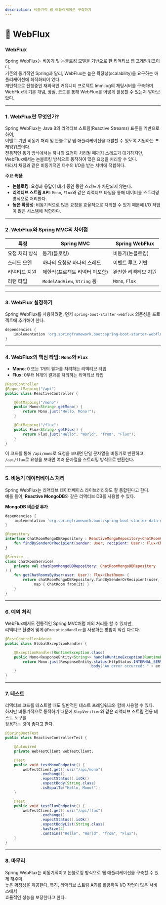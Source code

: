 ```yaml
---
description: 비동기적 웹 애플리케이션 구축하기
---
```


# 📨 WebFlux

### WebFlux

Spring WebFlux는 비동기 및 논블로킹 모델을 기반으로 한 리액티브 웹 프레임워크이다. \
기존의 동기적인 Spring과 달리, WebFlux는 높은 확장성(scalability)을 요구하는 애플리케이션에 최적화되어 있다. \
개인적으로 진행중인 재외국인 커뮤니티 프로젝트 Immilog의 채팅서버를 구축하며\
WebFlux의 기본 개념, 장점, 코드를 통해 WebFlux를 어떻게 활용할 수 있는지 알아보았다.

***

### 1. WebFlux란 무엇인가?

Spring WebFlux는 Java 8의 리액티브 스트림(Reactive Streams) 표준을 기반으로 하여, \
이벤트 기반 비동기 처리 및 논블로킹 웹 애플리케이션을 개발할 수 있도록 지원하는 프레임워크이다. \
전통적인 동기 방식에서는 하나의 요청이 처리될 때까지 스레드가 대기하지만, \
WebFlux에서는 논블로킹 방식으로 동작하여 많은 요청을 처리할 수 있다. \
따라서 채팅과 같은 비동기적인 다수의 I/O을 받는 서버에 적합하다.

**주요 특징:**

* **논블로킹**: 요청과 응답이 대기 중인 동안 스레드가 차단되지 않는다.
* **리액티브 스트림 API**: `Mono`, `Flux`와 같은 리액티브 타입을 통해 데이터를 스트리밍 방식으로 처리한다.
* **높은 확장성**: 비동기적으로 많은 요청을 효율적으로 처리할 수 있기 때문에 I/O 작업이 많은 시스템에 적합하다.

***

### 2. WebFlux와 Spring MVC의 차이점

| 특징       | Spring MVC                 | Spring WebFlux |
| -------- | -------------------------- | -------------- |
| 요청 처리 방식 | 동기(블로킹)                    | 비동기(논블로킹)      |
| 스레드 모델   | 하나의 요청당 하나의 스레드            | 이벤트 루프 기반      |
| 리액티브 지원  | 제한적(프로젝트 리액터 미포함)          | 완전한 리액티브 지원    |
| 리턴 타입    | `ModelAndView`, `String` 등 | `Mono`, `Flux` |

***

### 3. WebFlux 설정하기

Spring WebFlux를 사용하려면, 먼저 `spring-boot-starter-webflux` 의존성을 프로젝트에 추가해야 한다.

```groovy
dependencies {
    implementation 'org.springframework.boot:spring-boot-starter-webflux'
}
```

***

### 4. WebFlux의 핵심 타입: `Mono`와 `Flux`

* **Mono**: 0 또는 1개의 결과를 처리하는 리액티브 타입
* **Flux**: 0부터 N개의 결과를 처리하는 리액티브 타입

```java
@RestController
@RequestMapping("/api")
public class ReactiveController {

    @GetMapping("/mono")
    public Mono<String> getMono() {
        return Mono.just("Hello, Mono!");
    }

    @GetMapping("/flux")
    public Flux<String> getFlux() {
        return Flux.just("Hello", "World", "from", "Flux");
    }
}
```

이 코드를 통해 `/api/mono`로 요청을 보내면 단일 문자열을 비동기로 반환하고, \
`/api/flux`로 요청을 보내면 여러 문자열을 스트리밍 방식으로 반환한다.

***

### 5. 비동기 데이터베이스 처리

Spring WebFlux는 리액티브 데이터베이스 라이브러리와도 잘 통합된다고 한다. \
예를 들어, **Reactive MongoDB**와 같은 리액티브 DB를 사용할 수 있다.&#x20;

**MongoDB 의존성 추가**

```groovy
dependencies {
    implementation 'org.springframework.boot:spring-boot-starter-data-mongodb-reactive'
}
```

```kotlin
@Repository
interface ChatRoomMongoDBRepository : ReactiveMongoRepository<ChatRoomCollection, String> {
    fun findBySenderOrRecipient(sender: User, recipient: User): Flux<ChatRoomCollection>
}
```

```kotlin
@Service
class ChatRoomService(
    private val chatRoomMongoDBRepository: ChatRoomMongoDBRepository
) {
    fun getChatRoomsByUser(user: User): Flux<ChatRoom> {
        return chatRoomMongoDBRepository.findBySenderOrRecipient(user, user)
            .map { ChatRoom.from(it) }
    }
}
```

***

### 6. 예외 처리

WebFlux에서도 전통적인 Spring MVC처럼 예외 처리를 할 수 있지만, \
리액티브 환경에 맞게 `@ExceptionHandler`를 사용하는 방법이 약간 다르다.

```java
@RestControllerAdvice
public class GlobalExceptionHandler {

    @ExceptionHandler(RuntimeException.class)
    public Mono<ResponseEntity<String>> handleRuntimeException(RuntimeException ex) {
        return Mono.just(ResponseEntity.status(HttpStatus.INTERNAL_SERVER_ERROR)
                                      .body("An error occurred: " + ex.getMessage()));
    }
}
```

***

### 7. 테스트

리액티브 코드를 테스트할 때도 일반적인 테스트 프레임워크와 함께 사용할 수 있다. \
하지만 비동기적으로 동작하기 때문에 `StepVerifier`와 같은 리액티브 스트림 전용 테스트 도구를 \
활용하는 것이 좋다고 한다.

```java
@SpringBootTest
public class ReactiveControllerTest {

    @Autowired
    private WebTestClient webTestClient;

    @Test
    public void testMonoEndpoint() {
        webTestClient.get().uri("/api/mono")
                .exchange()
                .expectStatus().isOk()
                .expectBody(String.class)
                .isEqualTo("Hello, Mono!");
    }

    @Test
    public void testFluxEndpoint() {
        webTestClient.get().uri("/api/flux")
                .exchange()
                .expectStatus().isOk()
                .expectBodyList(String.class)
                .hasSize(4)
                .contains("Hello", "World", "from", "Flux");
    }
}
```

***

### 8. 마무리

Spring WebFlux는 비동기적이고 논블로킹 방식으로 웹 애플리케이션을 구축할 수 있게 해주며, \
높은 확장성을 제공한다. 특히, 리액티브 스트림 API를 활용하여 I/O 작업이 많은 서비스에서 \
효율적인 성능을 보장한다고 한다.&#x20;
